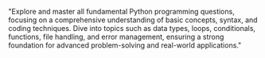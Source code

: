 
"Explore and master all fundamental Python programming questions,
focusing on a comprehensive understanding of basic concepts, syntax, and coding techniques.
Dive into topics such as data types, loops, conditionals, functions, file handling, and error management, ensuring a strong foundation for advanced problem-solving 
and real-world applications."
